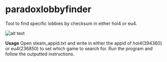 # paradoxlobbyfinder
Tool to find specific lobbies by checksum in either hoi4 or eu4.

![alt text](https://i.gyazo.com/281af286e9db56532cd9b9ff0699d029.png)

**Usage**
Open steam_appid.txt and write in either the appid of hoi4(394360) or eu4(236850) to set which game to search for.
Run the program and follow the outputted instructions.

